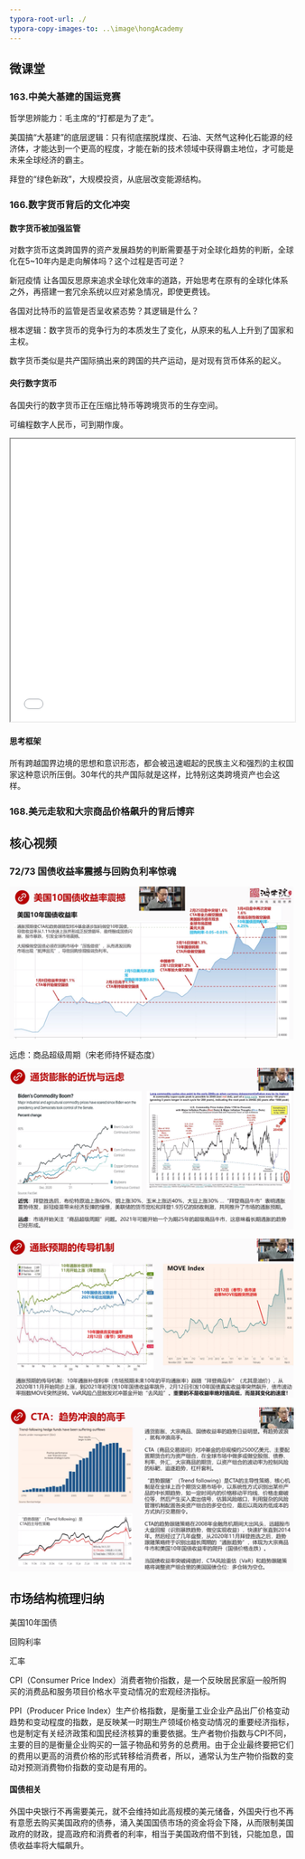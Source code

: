 ```yaml
---
typora-root-url: ./
typora-copy-images-to: ..\image\hongAcademy
---
```


## 微课堂

### 163.中美大基建的国运竞赛

哲学思辨能力：毛主席的“打都是为了走”。

美国搞“大基建”的底层逻辑：只有彻底摆脱煤炭、石油、天然气这种化石能源的经济体，才能达到一个更高的程度，才能在新的技术领域中获得霸主地位，才可能是未来全球经济的霸主。

拜登的“绿色新政”，大规模投资，从底层改变能源结构。









### 166.数字货币背后的文化冲突

#### 数字货币被加强监管

对数字货币这类跨国界的资产发展趋势的判断需要基于对全球化趋势的判断，全球化在5~10年内是走向解体吗？这个过程是否可逆？

新冠疫情 让各国反思原来追求全球化效率的道路，开始思考在原有的全球化体系之外，再搭建一套冗余系统以应对紧急情况，即使更费钱。

各国对比特币的监管是否呈收紧态势？其逻辑是什么？

根本逻辑：数字货币的竞争行为的本质发生了变化，从原来的私人上升到了国家和主权。

数字货币类似是共产国际搞出来的跨国的共产运动，是对现有货币体系的起义。

#### 央行数字货币

各国央行的数字货币正在压缩比特币等跨境货币的生存空间。

可编程数字人民币，可到期作废。

<iframe src="./image/hongAcademy/简明中国佛教史 (慧炬文库).pdf#page=7" width="100%" height="500px">  
浏览器不支持显示，请点击下载查阅：<a :href="previewUrl">Download PDF</a> 
</iframe>





#### 思考框架

所有跨越国界边境的思想和意识形态，都会被迅速崛起的民族主义和强烈的主权国家这种意识所压倒。30年代的共产国际就是这样，比特别这类跨境资产也会这样。



### 168.美元走软和大宗商品价格飙升的背后博弈





## 核心视频

### 72/73 国债收益率震撼与回购负利率惊魂

![image-20210429185145418](/../image/hongAcademy/image-20210429185145418.png)

远虑：商品超级周期（宋老师持怀疑态度）

![image-20210429190503274](/../image/hongAcademy/image-20210429190503274.png)

![image-20210429193957493](/../image/hongAcademy/image-20210429193957493.png)

![image-20210429194640336](/../image/hongAcademy/image-20210429194640336.png)

## 市场结构梳理归纳

美国10年国债

回购利率

汇率

CPI（Consumer Price Index）消费者物价指数，是一个反映居民家庭一般所购买的消费品和服务项目价格水平变动情况的宏观经济指标。

PPI（Producer Price Index）生产价格指数，是衡量工业企业产品出厂价格变动趋势和变动程度的指数，是反映某一时期生产领域价格变动情况的重要经济指标，也是制定有关经济政策和国民经济核算的重要依据。生产者物价指数与CPI不同，主要的目的是衡量企业购买的一篮子物品和劳务的总费用。由于企业最终要把它们的费用以更高的消费价格的形式转移给消费者，所以，通常认为生产物价指数的变动对预测消费物价指数的变动是有用的。

#### 国债相关

外国中央银行不再需要美元，就不会维持如此高规模的美元储备，外国央行也不再有意愿去购买美国政府的债券，涌入美国国债市场的资金将会下降，从而限制美国政府的财政，提高政府和消费者的利率，相当于美国政府借不到钱，只能加息，国债收益率将大幅飙升。
